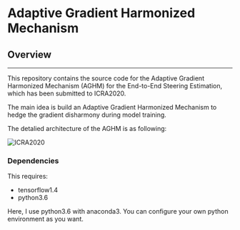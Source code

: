 # Adaptive Gradient Harmonized Mechanism

## Overview
---
This repository contains the source code for the Adaptive Gradient Harmonized Mechanism (AGHM) for the End-to-End Steering Estimation, which has been submitted to ICRA2020.

The main idea is build an Adaptive Gradient Harmonized Mechanism to hedge the gradient disharmony during model training.

The detalied architecture of the AGHM is as following:

![ICRA2020](./images/AGHM.jpg)


### Dependencies
This requires:

* tensorflow1.4
* python3.6


Here, I use python3.6 with anaconda3. You can configure your own python environment as you want.


<!-- ### Related Work

* [ResNet50-Tensorflow](https://github.com/piyush2896/ResNet50-Tensorflow)
* [DenseNet-Tensorflow](https://github.com/yeephycho/densenet-tensorflow)
* [GoogLeNet-Tensorflow](https://github.com/da-steve101/googlenet) -->

